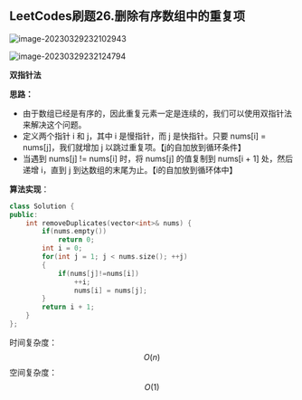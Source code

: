 ## LeetCodes刷题26.删除有序数组中的重复项

![image-20230329232102943](https://blog-1304436410.cos.ap-beijing.myqcloud.com/leetcode/202303292321012.png)

![image-20230329232124794](https://blog-1304436410.cos.ap-beijing.myqcloud.com/leetcode/202303292321840.png)



**双指针法**

**思路：**

- 由于数组已经是有序的，因此重复元素一定是连续的，我们可以使用双指针法来解决这个问题。
- 定义两个指针 i 和 j，其中 i 是慢指针，而 j 是快指针。只要 nums[i] = nums[j]，我们就增加 j 以跳过重复项。【j的自加放到循环条件】
- 当遇到 nums[j] != nums[i] 时，将 nums[j] 的值复制到 nums[i + 1] 处，然后递增 i，直到 j 到达数组的末尾为止。【i的自加放到循环体中】

**算法实现**：

```C++
class Solution {
public:
    int removeDuplicates(vector<int>& nums) {
        if(nums.empty())
            return 0;
        int i = 0;
        for(int j = 1; j < nums.size(); ++j)
        {
            if(nums[j]!=nums[i])
                ++i;
                nums[i] = nums[j];
        }
        return i + 1;
    }
};
```



时间复杂度：	
$$
O(n)
$$
空间复杂度：
$$
O(1)
$$

